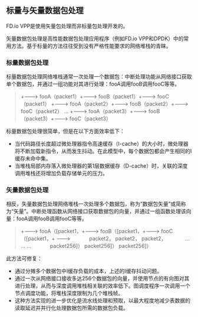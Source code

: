## 标量与矢量数据包处理
FD.io VPP是使用矢量包处理而非标量包处理开发的。

矢量数据包处理是高性能数据包处理应用程序（例如FD.io VPP和DPDK）中的常用方法。基于标量的方法往往受到没有严格性能要求的网络堆栈的青睐。

### 标量数据包处理

标量数据包处理网络堆栈通常一次处理一个数据包：中断处理功能从网络接口获取单个数据包，并通过一组功能对其进行处理：fooA调用fooB调用fooC等等。

> +---> fooA（packet1）+---> fooB（packet1）+---> fooC（packet1）
> +---> fooA（packet2）+---> fooB（packet2）+---> fooC（packet2）
> ...
> +---> fooA（packet3）+---> fooB（packet3）+---> fooC（packet3）

标量数据包处理很简单，但是在以下方面效率低下：

* 当代码路径长度超过微处理器指令高速缓存（I-cache）的大小时，微处理器将不断加载新指令，从而发生抖动。在此模型中，每个数据包都会产生相同的I缓存未命中集。
* 当堆栈局部内存落入微处理器的第1层数据缓存（D-cache）时，关联的深度调用堆栈还将增加负载存储单元的压力。

### 矢量数据包处理

相反，矢量数据包处理网络堆栈一次处理多个数据包，称为“数据包矢量”或简称为“矢量”。中断处理函数从网络接口获取数据包的向量，并通过一组函数处理该向量：fooA调用fooB调用fooC等等。

> +---> fooA（[packet1，+---> fooB（[packet1，+---> fooC（[packet1，+ --->
>              packet2，            packet2，             packet2，
>              ...                  ...                  ...
>              packet256]）         packet256]）          packet256]）

此方法可修复：

* 通过分摊多个数据包中I缓存负载的成本，上述的I缓存抖动问题。
* 通过一次从网络接口接收多达256个数据包的向量，并使用节点的有向图对其进行处理，从而与深度调用堆栈相关联的效率低下。图调度程序一次调用一个节点调度功能，将堆栈深度限制为几个堆栈帧。
* 这种方法实现的进一步优化是流水线处理和预取，以最大程度地减少表数据的读取延迟并并行化处理数据包所需的数据包负载。
